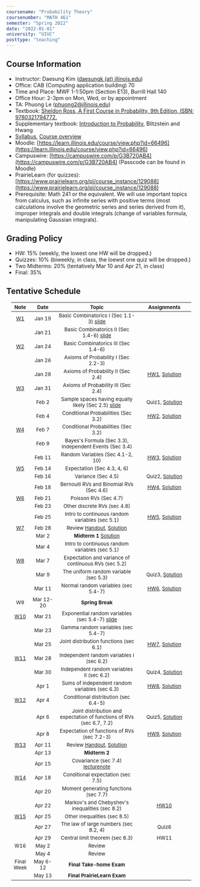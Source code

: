 ```yaml
---
coursename: "Probability Theory"
coursenumber: "MATH 461"
semester: "Spring 2022"
date: "2022-01-01"
university: "UIUC"
posttype: "teaching"
---
```


## Course Information 
- Instructor: Daesung Kim ([daesungk (at) illinois.edu](mailto:daesungk@illinois.edu))
- Office: CAB (Computing application building) 70
- Time and Place: MWF 1-1:50pm (Section E13), Burrill Hall 140
- Office Hour: 2-3pm on Mon, Wed, or by appointment
- TA: Phuong Le (phuong2@illinois.edu)
- Textbook: [Sheldon Ross, A First Course in Probability, 9th Edition, ISBN: 9780321794772.](https://www.amazon.com/First-Course-Probability-9th/dp/032179477X)
- Supplementary textbook: [Introduction to Probability](http://probabilitybook.net), Blitzstein and Hwang
- [Syllabus](syllabus.pdf), [Course overview](overview.pdf) 
- Moodle: [https://learn.illinois.edu/course/view.php?id=66496](https://learn.illinois.edu/course/view.php?id=66496)
- Campuswire: [https://campuswire.com/p/G3B720AB4](https://campuswire.com/p/G3B720AB4) (Passcode can be found in Moodle)
- PrairieLearn (for quizzes): [https://www.prairielearn.org/pl/course_instance/129088](https://www.prairielearn.org/pl/course_instance/129088)
- Prerequisite: Math 241 or the equivalent. We will use important topics from calculus, such as infinite series with positive terms (most calculations involve the geometric series and series derived from it), improper integrals and double integrals (change of variables formula, manipulating Gaussian integrals).

## Grading Policy
- HW: 15% (weekly, the lowest one HW will be dropped.)
- Quizzes: 10% (biweekly, in class, the loewst one quiz will be dropped.)
- Two Midterms: 20% (tentatively Mar 10 and Apr 21, in class)
- Final: 35%

## Tentative Schedule 
| Note           | Date      | Topic                                                                 | Assignments                             |
| ---            | ---       | ---                                                                   | ---                                     |
| [W1](w1.pdf)   | Jan 19    | Basic Combinatorics I (Sec 1.1-3) [slide](lec1.pdf)                   |                                         |
|                | Jan 21    | Basic Combinatorics II (Sec 1.4-6) [slide](lec2.pdf)                  |                                         |
| [W2](w2.pdf)   | Jan 24    | Basic Combinatorics III (Sec 1.4-6)                                   |                                         |
|                | Jan 26    | Axioms of Probability I (Sec 2.2-3)                                   |                                         |
|                | Jan 28    | Axioms of Probability II (Sec 2.4)                                    | [HW1](hw1.pdf), [Solution](hw1-sol.pdf) |
| [W3](w3.pdf)   | Jan 31    | Axioms of Probability III (Sec 2.4)                                   |                                         |
|                | Feb 2     | Sample spaces having equally likely (Sec 2.5) [slide](lec5.pdf)       | Quiz1, [Solution](quiz1-sol.pdf)        |
|                | Feb 4     | Conditional Probabilities (Sec 3.2)                                   | [HW2](hw2.pdf), [Solution](hw2-sol.pdf) |
| [W4](w4.pdf)   | Feb 7     | Conditional Probabilities (Sec 3.2)                                   |                                         |
|                | Feb 9     | Bayes's Formula (Sec 3.3), Independent Events (Sec 3.4)               |                                         |
|                | Feb 11    | Random Variables (Sec 4.1-2, 10)                                      | [HW3](hw3.pdf), [Solution](hw3-sol.pdf) |
| [W5](w5.pdf)   | Feb 14    | Expectation (Sec 4.3, 4, 6)                                           |                                         |
|                | Feb 16    | Variance (Sec 4.5)                                                    | Quiz2, [Solution](quiz2-sol.pdf)        |
|                | Feb 18    | Bernoulli RVs and Binomial RVs (Sec 4.6)                              | [HW4](hw4.pdf), [Solution](hw4-sol.pdf) |
| [W6](w6.pdf)   | Feb 21    | Poisson RVs (Sec 4.7)                                                 |                                         |
|                | Feb 23    | Other discrete RVs (sec 4.8)                                          |                                         |
|                | Feb 25    | Intro to continuous random variables (sec 5.1)                        | [HW5](hw5.pdf), [Solution](hw5-sol.pdf) |
| [W7](w7.pdf)   | Feb 28    | Review [Handout](e-1-prac.pdf), [Solution](e-1-prac-sol.pdf)          |                                         |
|                | Mar 2     | **Midterm 1** [Solution](e-1-sol.pdf)                                 |                                         |
|                | Mar 4     | Intro to continuous random variables (sec 5.1)                        |                                         |
| [W8](w8.pdf)   | Mar 7     | Expectation and variance of continuous RVs (sec 5.2)                  |                                         |
|                | Mar 9     | The uniform random variable (sec 5.3)                                 | Quiz3, [Solution](quiz3-sol.pdf)        |
|                | Mar 11    | Normal random variables (sec 5.4-7)                                   | [HW6](hw6.pdf), [Solution](hw6-sol.pdf) |
| W9             | Mar 12-20 | **Spring Break**                                                      |                                         |
| [W10](w10.pdf) | Mar 21    | Exponential random variables (sec 5.4-7) [slide](lec22.pdf)           |                                         |
|                | Mar 23    | Gamma random variables (sec 5.4-7)                                    |                                         |
|                | Mar 25    | Joint distribution functions (sec 6.1)                                | [HW7](hw7.pdf), [Solution](hw7-sol.pdf) |
| [W11](w11.pdf) | Mar 28    | Independent random variables I (sec 6.2)                              |                                         |
|                | Mar 30    | Independent random variables II (sec 6.2)                             | Quiz4, [Solution](quiz4-sol.pdf)        |
|                | Apr 1     | Sums of independent random variables (sec 6.3)                        | [HW8](hw8.pdf), [Solution](hw8-sol.pdf) |
| [W12](w12.pdf) | Apr 4     | Conditional distribution (sec 6.4-5)                                  |                                         |
|                | Apr 6     | Joint distribution and expectation of functions of RVs (sec 6.7, 7.2) | Quiz5, [Solution](quiz5-sol.pdf)        |
|                | Apr 8     | Expectation of functions of RVs (sec 7.2-3)                           | [HW9](hw9.pdf), [Solution](hw9-sol.pdf) |
| [W13](w13.pdf) | Apr 11    | Review [Handout](e-2-prac.pdf), [Solution](e-2-prac-sol.pdf)          |                                         |
|                | Apr 13    | **Midterm 2**                                                         |                                         |
|                | Apr 15    | Covariance (sec 7.4) [lecturenote](lec-041522.pdf)                    |                                         |
| [W14](w14.pdf) | Apr 18    | Conditional expectation (sec 7.5)                                     |                                         |
|                | Apr 20    | Moment generating functions (sec 7.7)                                 |                                         |
|                | Apr 22    | Markov's and Chebyshev's inequalities (sec 8.2)                       | [HW10](hw10.pdf)                        |
| [W15](w15.pdf) | Apr 25    | Other inequalities (sec 8.5)                                          |                                         |
|                | Apr 27    | The law of large numbers (sec 8.2, 4)                                 | Quiz6                                   |
|                | Apr 29    | Central limit theorem (sec 8.3)                                       | HW11                                    |
| W16            | May 2     | Review                                                                |                                         |
|                | May 4     | Review                                                                |                                         |
| Final Week     | May 6-12  | **Final Take-home Exam**                                              |                                         |
|                | May 13    | **Final PrairieLearn Exam**                                           |                                         |


<style>
table {
    width: 95%;
    margin: 0px auto;
    font-size: 95%;
    text-align: center;
}
table td:first-of-type {
    text-align: center;
}
table td:nth-of-type(2) {
    text-align: center;
}
table td:nth-of-type(4) {
    text-align: center;
}
table th:first-of-type {
    width: 10%;
    text-align: center;
}
table th:nth-of-type(2) {
    width: 15%;
    text-align: center;
}
table th:nth-of-type(3) {
    width: 45%;
    text-align: center;
}
table th:nth-of-type(4) {
    width: 30%;
    text-align: center;
}
</style>
